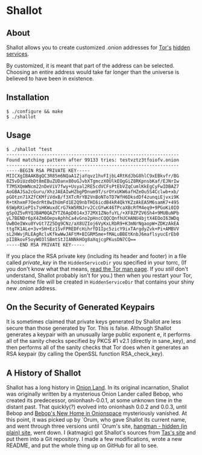 Shallot
=======

About
-----
Shallot allows you to create customized .onion addresses for [Tor's][tor]
[hidden services][hs].

By customized, it is meant that part of the address can be selected. Choosing an
entire address would take far longer than the universe is believed to have been
in existence.

Installation
------------
	$ ./configure && make
	$ ./shallot

Usage
-----
	$ ./shallot ^test
	----------------------------------------------------------------
	Found matching pattern after 99133 tries: testvztz3tfoiofv.onion
	----------------------------------------------------------------
	-----BEGIN RSA PRIVATE KEY-----
	MIICXgIBAAKBgQC3R85m6NQaA1ZjaYqvz1hvFIjbL4RtKdJbG8hlC9xEBkvfr/BG
	8Z5vDiUzdbDt8mEBuZUDanx80uGJvbXTgmczX0UlkEOgGiZ8RKpnsbKaf/EJNrIw
	T7MSXQmWNcm22nDeViV7fwy+Usyal2RE5cdVCFsPtEbVZqCumlKkEgCyFwIDBAZ7
	AoGBAJSa2cGuru/XhzJAEAIwHZbgPDnum9T/srOYxUKW6afHZeOu5S4Cclwb+xb/
	pGOtzn71XZfCKMfiVdxB/f3XTcRrYB2VnBoNToTD7WfH6DksdDf4zunqiEjvxi9K
	R+tKhxmF7OedrRt8wIhUmFd1E2Q9nbTHI6icdB4kR4QkYKZzAkEA5M6samK7+495
	6SWpRXiePIs7sHKWuxdCrG7kW5RNJrv2CcGYwK46TPcaXBcRfM4eq9+9PGoKi0IO
	gSpOZ5vRYQJBAM0QAZYTZ6ApD014x372MX1ZNofuYL/+XF8ZPZV6Sh4+9MUBuNPb
	yL7BENDr6pX4Zm6OepvAphhCa4vGno2pHncCQQCQnfhUCHANU4bjtX4EOoI63WDq
	UwBOeIWxu0YvGt7Z25Dg9CNz/aX8UZIoj6VyKxLRbR9+K3mNrNgaopW+ZDKzAkEA
	ttgTK1ALe+3v+5H+Ez1SvFPREDFcHihrfD1Ipc5zicY9ixTArgdyZvk+Pi+AMBVV
	sL2HWvjRLEAgRclvKfkwWwJAFtM+BIGRM5me+fMALuBBEtKnbJ6maflsyucErEb0
	pIIBkovF5oyWO3lSBmtStJIANNkHOg8aXqjcgPKusDN7CQ==
	-----END RSA PRIVATE KEY-----

If you place the RSA private key (including its header and footer) in a file
called *private_key* in the `HiddenServiceDir` you specified in your torrc, (If
you don't know what that means, [read the Tor man page][tor-manual]. If you
*still* don't understand, Shallot probably isn't for you.) then when you restart
your Tor, a *hostname* file will be created in `HiddenServiceDir` that contains
your shiny new .onion address.

On the Security of Generated Keypairs
-------------------------------------
It is sometimes claimed that private keys generated by Shallot are less secure
than those generated by Tor. This is false. Although Shallot generates a
keypair with an unusually large public exponent e, it performs all of the
sanity checks specified by PKCS #1 v2.1 (directly in sane_key), and then
performs all of the sanity checks that Tor does when it generates an RSA
keypair (by calling the OpenSSL function RSA_check_key).

A History of Shallot
--------------------
Shallot has a long history in [Onion Land][hs]. In its original incarnation,
Shallot was originally written by a mysterious Onion Lander called Bebop, who
created its predecessor, onionhash-0.0.1, at some unknown time in the distant
past. That quickly(?) evolved into onionhash 0.0.2 and 0.0.3, until Bebop and
[Bebop's New Home in Onionspace](http://torlandypjxiligx.onion/) mysteriously
vanished. At this point, it was picked up by &#96;Orum, who gave Shallot its
current name, and went through three versions until &#96;Orum's site,
[hangman - hidden (in plain) site][hangman], went down. I (katmagic) got
Shallot's sources from [Tas's site][tasweb] and put them into a Git repository.
I made a few modifications, wrote a new README, and put the whole thing up on
GitHub for all to see.

[hs]: https://www.torproject.org/docs/hidden-services
[hangman]: http://hangman5naigg7rr.onion/
[tasweb]: http://taswebqlseworuhc.onion/
[tor]: https://www.torproject.org/
[tor-manual]: https://www.torproject.org/docs/tor-manual
